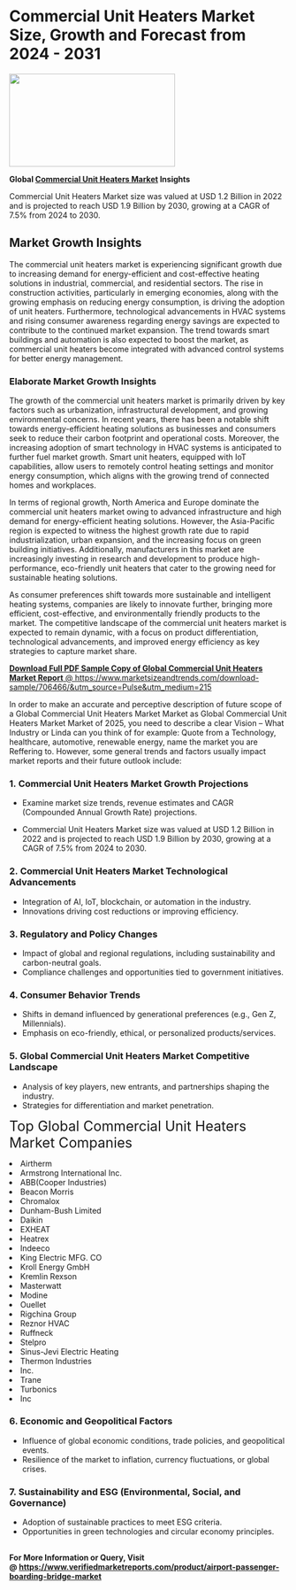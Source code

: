<H1>Commercial Unit Heaters Market Size, Growth and Forecast from 2024 - 2031</H1><img class="aligncenter size-medium wp-image-584254" src="https://thirdeyenews.in/wp-content/uploads/2024/09/Global-Market-Research-300x168.jpeg" alt="" width="300" height="168" /><p><strong>Global&nbsp;<a href="https://www.marketsizeandtrends.com/download-sample/706466/&amp;utm_source=Pulse&amp;utm_medium=215">Commercial Unit Heaters Market</a> Insights</strong></p><p>Commercial Unit Heaters Market size was valued at USD 1.2 Billion in 2022 and is projected to reach USD 1.9 Billion by 2030, growing at a CAGR of 7.5% from 2024 to 2030.</p><p><!DOCTYPE html> <html lang="en"> <head> <meta charset="UTF-8"> <meta name="viewport" content="width=device-width, initial-scale=1.0"> <title>Commercial Unit Heaters Market Growth Insights</title> </head> <body> <h2>Market Growth Insights</h2> <p>The commercial unit heaters market is experiencing significant growth due to increasing demand for energy-efficient and cost-effective heating solutions in industrial, commercial, and residential sectors. The rise in construction activities, particularly in emerging economies, along with the growing emphasis on reducing energy consumption, is driving the adoption of unit heaters. Furthermore, technological advancements in HVAC systems and rising consumer awareness regarding energy savings are expected to contribute to the continued market expansion. The trend towards smart buildings and automation is also expected to boost the market, as commercial unit heaters become integrated with advanced control systems for better energy management.</p> <p><a href="#"></a></p> <h3>Elaborate Market Growth Insights</h3> <p>The growth of the commercial unit heaters market is primarily driven by key factors such as urbanization, infrastructural development, and growing environmental concerns. In recent years, there has been a notable shift towards energy-efficient heating solutions as businesses and consumers seek to reduce their carbon footprint and operational costs. Moreover, the increasing adoption of smart technology in HVAC systems is anticipated to further fuel market growth. Smart unit heaters, equipped with IoT capabilities, allow users to remotely control heating settings and monitor energy consumption, which aligns with the growing trend of connected homes and workplaces.</p> <p>In terms of regional growth, North America and Europe dominate the commercial unit heaters market owing to advanced infrastructure and high demand for energy-efficient heating solutions. However, the Asia-Pacific region is expected to witness the highest growth rate due to rapid industrialization, urban expansion, and the increasing focus on green building initiatives. Additionally, manufacturers in this market are increasingly investing in research and development to produce high-performance, eco-friendly unit heaters that cater to the growing need for sustainable heating solutions.</p> <p>As consumer preferences shift towards more sustainable and intelligent heating systems, companies are likely to innovate further, bringing more efficient, cost-effective, and environmentally friendly products to the market. The competitive landscape of the commercial unit heaters market is expected to remain dynamic, with a focus on product differentiation, technological advancements, and improved energy efficiency as key strategies to capture market share.</p> <p><a href="#"></p><p><span class=""><strong>Download Full PDF Sample Copy of Global Commercial Unit Heaters Market Report</strong> @ <a href="https://www.marketsizeandtrends.com/download-sample/706466/&amp;utm_source=Pulse&amp;utm_medium=215" target="_blank">https://www.marketsizeandtrends.com/download-sample/706466/&amp;utm_source=Pulse&amp;utm_medium=215</a></span></p><p>In order to make an accurate and perceptive description of future scope of a Global&nbsp;Commercial Unit Heaters Market Market as Global&nbsp;Commercial Unit Heaters Market Market of 2025, you need to describe a clear Vision &ndash; What Industry or Linda can you think of for example: Quote from a Technology, healthcare, automotive, renewable energy, name the market you are Reffering to. However, some general trends and factors usually impact market reports and their future outlook include:</p><h3>1.&nbsp;<strong>Commercial Unit Heaters Market Growth Projections</strong></h3><ul><li>Examine market size trends, revenue estimates and CAGR (Compounded Annual Growth Rate) projections.</li><li><p>Commercial Unit Heaters Market size was valued at USD 1.2 Billion in 2022 and is projected to reach USD 1.9 Billion by 2030, growing at a CAGR of 7.5% from 2024 to 2030.</p></li></ul><h3>2.&nbsp;<strong>Commercial Unit Heaters Market Technological Advancements</strong></h3><ul><li>Integration of AI, IoT, blockchain, or automation in the industry.</li><li>Innovations driving cost reductions or improving efficiency.</li></ul><h3>3.&nbsp;<strong>Regulatory and Policy Changes</strong></h3><ul><li>Impact of global and regional regulations, including sustainability and carbon-neutral goals.</li><li>Compliance challenges and opportunities tied to government initiatives.</li></ul><h3>4.&nbsp;<strong>Consumer Behavior Trends</strong></h3><ul><li>Shifts in demand influenced by generational preferences (e.g., Gen Z, Millennials).</li><li>Emphasis on eco-friendly, ethical, or personalized products/services.</li></ul><h3>5.&nbsp;<strong>Global Commercial Unit Heaters Market Competitive Landscape</strong></h3><ul><li>Analysis of key players, new entrants, and partnerships shaping the industry.</li><li>Strategies for differentiation and market penetration.</li></ul><p data-pm-slice="1 1 []"><span style="color: inherit; font-family: inherit; font-size: 25px;">Top Global Commercial Unit Heaters Market Companies</span></p><div class="" data-test-id=""><p><li>Airtherm</li><li> Armstrong International Inc.</li><li> ABB(Cooper Industries)</li><li> Beacon Morris</li><li> Chromalox</li><li> Dunham-Bush Limited</li><li> Daikin</li><li> EXHEAT</li><li> Heatrex</li><li> Indeeco</li><li> King Electric MFG. CO</li><li> Kroll Energy GmbH</li><li> Kremlin Rexson</li><li> Masterwatt</li><li> Modine</li><li> Ouellet</li><li> Rigchina Group</li><li> Reznor HVAC</li><li> Ruffneck</li><li> Stelpro</li><li> Sinus-Jevi Electric Heating</li><li> Thermon Industries</li><li> Inc.</li><li> Trane</li><li> Turbonics</li><li> Inc</li></p></div><h3>6.&nbsp;<strong>Economic and Geopolitical Factors</strong></h3><ul><li>Influence of global economic conditions, trade policies, and geopolitical events.</li><li>Resilience of the market to inflation, currency fluctuations, or global crises.</li></ul><h3>7.&nbsp;<strong>Sustainability and ESG (Environmental, Social, and Governance)</strong></h3><ul><li>Adoption of sustainable practices to meet ESG criteria.</li><li>Opportunities in green technologies and circular economy principles.</li></ul><h2><strong style="font-size: 14px;">For More Information or Query, Visit @&nbsp;</strong><a style="background-color: #ffffff; font-size: 14px;" href="https://www.marketsizeandtrends.com/report/commercial-unit-heaters-market/" target="_blank">https://www.verifiedmarketreports.com/product/airport-passenger-boarding-bridge-market</a></h2>
